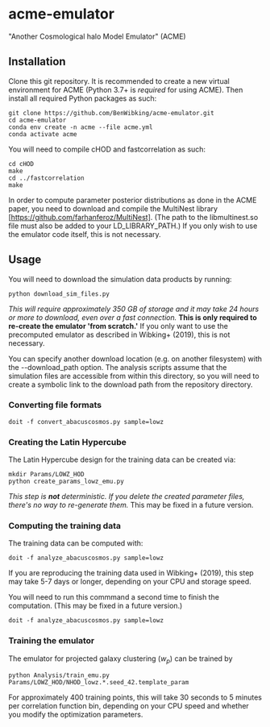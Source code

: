 # acme-emulator
"Another Cosmological halo Model Emulator" (ACME)

## Installation

Clone this git repository. It is recommended to create a new virtual environment for ACME (Python 3.7+ is *required* for using ACME). Then install all required Python packages as such:
```
git clone https://github.com/BenWibking/acme-emulator.git
cd acme-emulator
conda env create -n acme --file acme.yml
conda activate acme
```

You will need to compile cHOD and fastcorrelation as such:
```
cd cHOD
make
cd ../fastcorrelation
make
```

In order to compute parameter posterior distributions as done in the ACME paper, you need to download and compile the MultiNest library [https://github.com/farhanferoz/MultiNest]. (The path to the libmultinest.so file must also be added to your LD_LIBRARY_PATH.) If you only wish to use the emulator code itself, this is not necessary.

## Usage

You will need to download the simulation data products by running:
```
python download_sim_files.py
```

*This will require approximately 350 GB of storage and it may take 24 hours or more to download, even over a fast connection.* **This is only required to re-create the emulator 'from scratch.'** If you only want to use the precomputed emulator as described in Wibking+ (2019), this is not necessary.

You can specify another download location (e.g. on another filesystem) with the --download_path option. The analysis scripts assume that the simulation files are accessible from within this directory, so you will need to create a symbolic link to the download path from the repository directory.

### Converting file formats

```
doit -f convert_abacuscosmos.py sample=lowz
```

### Creating the Latin Hypercube

The Latin Hypercube design for the training data can be created via:
```
mkdir Params/LOWZ_HOD
python create_params_lowz_emu.py
```
*This step is **not** deterministic. If you delete the created parameter files, there's no way to re-generate them.* This may be fixed in a future version.

### Computing the training data

The training data can be computed with:
```
doit -f analyze_abacuscosmos.py sample=lowz
```

If you are reproducing the training data used in Wibking+ (2019), this step may take 5-7 days or longer, depending on your CPU and storage speed.

You will need to run this commmand a second time to finish the computation. (This may be fixed in a future version.)
```
doit -f analyze_abacuscosmos.py sample=lowz
```


### Training the emulator

The emulator for projected galaxy clustering ($w_p$) can be trained by
```
python Analysis/train_emu.py Params/LOWZ_HOD/NHOD_lowz.*.seed_42.template_param
```

For approximately 400 training points, this will take 30 seconds to 5 minutes per correlation function bin, depending on your CPU speed and whether you modify the optimization parameters.



